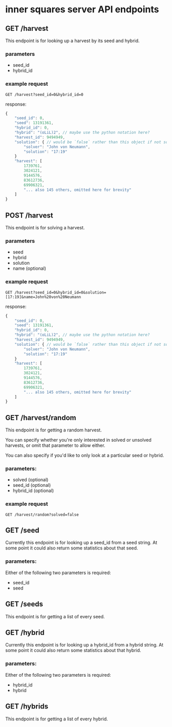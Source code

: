 # inner squares server API endpoints

## GET /harvest

This endpoint is for looking up a harvest by its seed and hybrid.

### parameters

*	seed_id
*	hybrid_id

### example request

`GET /harvest?seed_id=0&hybrid_id=0`

response:

```js
{
	"seed_id": 0,
	"seed": 13191361,
	"hybrid_id": 0,
	"hybrid": "(oLiL)2", // maybe use the python notation here?
	"harvest_id": 9494949,
	"solution": { // would be `false` rather than this object if not solved
		"solver": "John von Neumann",
		"solution": "17:19"
	}
	"harvest": [
		1739761,
		3024121,
		9144576,
		83612736,
		69906321,
		"... also 145 others, omitted here for brevity"
	]
}
```

## POST /harvest

This endpoint is for solving a harvest.

### parameters

*	seed
*	hybrid
*	solution
*	name (optional)

### example request

`GET /harvest?seed_id=0&hybrid_id=0&solution=[17:19]&name=John%20von%20Neumann`

response:

```js
{
	"seed_id": 0,
	"seed": 13191361,
	"hybrid_id": 0,
	"hybrid": "(oLiL)2", // maybe use the python notation here?
	"harvest_id": 9494949,
	"solution": { // would be `false` rather than this object if not solved
		"solver": "John von Neumann",
		"solution": "17:19"
	}
	"harvest": [
		1739761,
		3024121,
		9144576,
		83612736,
		69906321,
		"... also 145 others, omitted here for brevity"
	]
}
```

## GET /harvest/random

This endpoint is for getting a random harvest.

You can specify whether you're only interested in solved or unsolved harvests, or omit that parameter to allow either.

You can also specify if you'd like to only look at a particular seed or hybrid.

### parameters:

*	solved (optional)
*	seed_id (optional)
*	hybrid_id (optional)

### example request

`GET /harvest/random?solved=false`

## GET /seed

Currently this endpoint is for looking up a seed_id from a seed string. At some point it could also return some statistics about that seed.

### parameters:

Either of the following two parameters is required:

*	seed_id
* seed

## GET /seeds

This endpoint is for getting a list of every seed.


## GET /hybrid

Currently this endpoint is for looking up a hybrid_id from a hybrid string. At some point it could also return some statistics about that hybrid.

### parameters:

Either of the following two parameters is required:

*	hybrid_id
* hybrid

## GET /hybrids

This endpoint is for getting a list of every hybrid.
